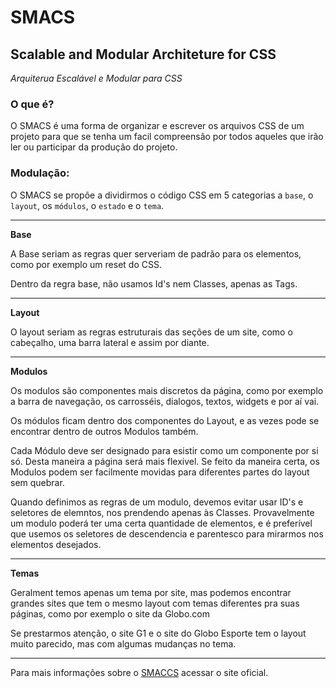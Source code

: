 # SMACS

## Scalable and Modular Architeture for CSS
*Arquiterua Escalável e Modular para CSS*

### O que é?
O SMACS é uma forma de organizar e escrever os arquivos CSS de um projeto para que se tenha um facil compreensão por todos aqueles que irão ler ou participar da produção do projeto.

### Modulação:
O SMACS se propõe a dividirmos o código CSS em 5 categorias a `base`, o `layout`, os `módulos`, o `estado` e o `tema`.

---

**Base**

A Base seriam as regras quer serveriam de padrão para os elementos, como por exemplo um reset do CSS.

Dentro da regra base, não usamos Id's nem Classes, apenas as Tags.

---

**Layout**

O layout seriam as regras estruturais das seções de um site, como o cabeçalho, uma barra lateral e assim por diante.

---

**Modulos**

Os modulos são componentes mais discretos da página, como por exemplo a barra de navegação, os carrosséis, dialogos, textos, widgets e por aí vai.

Os módulos ficam dentro dos componentes do Layout, e as vezes pode se encontrar dentro de outros Modulos também.

Cada Módulo deve ser designado para esistir como um componente por si só. Desta maneira a página será mais flexivel. Se feito da maneira certa, os Modulos podem ser facilmente movidas para diferentes partes do layout sem quebrar.

Quando definimos as regras de um modulo, devemos evitar usar ID's e seletores de elemntos, nos prendendo apenas às Classes. Provavelmente um modulo poderá ter uma certa quantidade de elementos, e é preferível que usemos os seletores de descendencia e parentesco para mirarmos nos elementos desejados.

---

**Temas**

Geralment temos apenas um tema por site, mas podemos encontrar grandes sites que tem o mesmo layout com temas diferentes pra suas páginas, como por exemplo o site da Globo.com

Se prestarmos atenção, o site G1 e o site do Globo Esporte tem o layout muito parecido, mas com algumas mudanças no tema.

---

Para mais informações sobre o [SMACCS](http://smacss.com/) acessar o site oficial.

